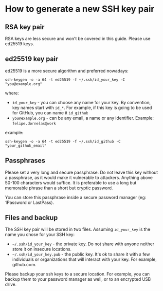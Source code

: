 # How to generate a new SSH key pair

## RSA key pair

RSA keys are less secure and won't be covered in this guide. Please use ed25519 keys.

## ed25519 key pair

ed25519 is a more secure algorithm and preferred nowadays:


```
ssh-keygen -o -a 64 -t ed25519 -f ~/.ssh/id_your_key -C "you@example.org"
```

where:

- `id_your_key` - you can choose any name for your key. By convention, key names start with `id_*`. For example, if this key is going to be used for GitHub, you can name it `id_github`
- `you@example.org` - can be any email, a name or any identifier. Example: `felipe.dornelas@work`

example:

```
ssh-keygen -o -a 64 -t ed25519 -f ~/.ssh/id_github -C "your_github_email"
```

## Passphrases

Please set a very long and secure passphrase. Do not leave this key without a passphrase, as it would make it vulnerable to attackers. Anything above 50-100 characters would suffice. It is preferable to use a long but memorable phrase than a short but cryptic password.

You can store this passphrase inside a secure password manager (eg: 1Password or LastPass).

## Files and backup

The SSH key pair will be stored in two files. Assuming `id_your_key` is the name you chose for your SSH key:

- `~/.ssh/id_your_key` - the private key. Do not share with anyone neither store it on insecure locations.
- `~/.ssh/id_your_key.pub` - the public key. It's ok to share it with a few individuals or organizations that will interact with your key. For example, github.com.

Please backup your ssh keys to a secure location. For example, you can backup them to your password manager as well, or to an encrypted USB drive.
